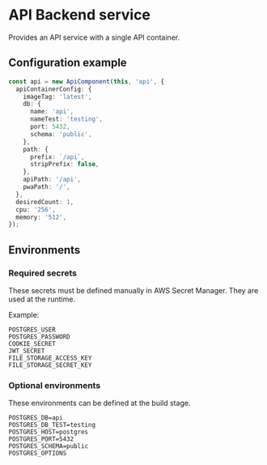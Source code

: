 # API Backend service

Provides an API service with a single API container.

## Configuration example

```typescript
const api = new ApiComponent(this, 'api', {
  apiContainerConfig: {
    imageTag: 'latest',
    db: {
      name: 'api',
      nameTest: 'testing',
      port: 5432,
      schema: 'public',
    },
    path: {
      prefix: `/api`,
      stripPrefix: false,
    },
    apiPath: '/api',
    pwaPath: '/',
  },
  desiredCount: 1,
  cpu: '256',
  memory: '512',
});
```


## Environments

### Required secrets

These secrets must be defined manually in AWS Secret Manager. They are used at
the runtime.

Example:

```env
POSTGRES_USER
POSTGRES_PASSWORD
COOKIE_SECRET
JWT_SECRET
FILE_STORAGE_ACCESS_KEY
FILE_STORAGE_SECRET_KEY
```

### Optional environments

These environments can be defined at the build stage.

```env
POSTGRES_DB=api
POSTGRES_DB_TEST=testing
POSTGRES_HOST=postgres
POSTGRES_PORT=5432
POSTGRES_SCHEMA=public
POSTGRES_OPTIONS
```
